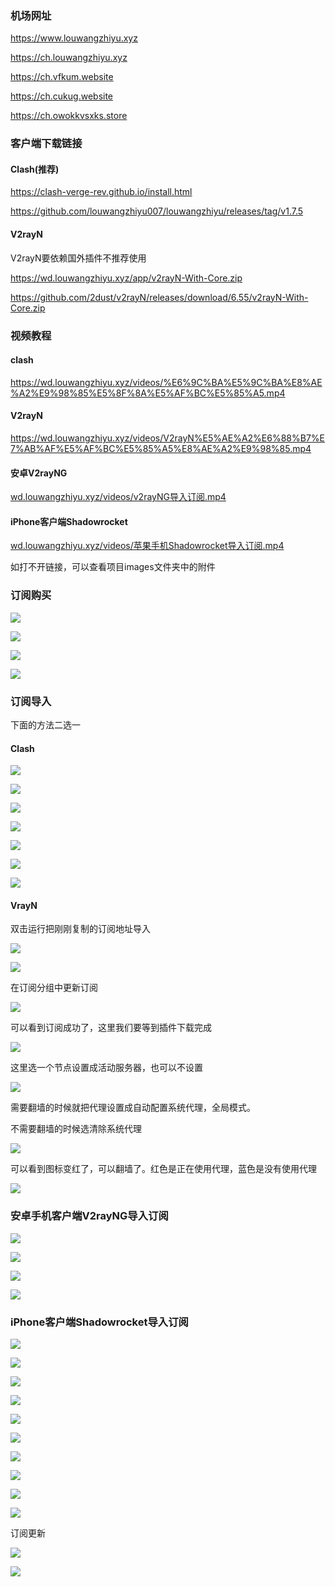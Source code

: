 ### 机场网址


https://www.louwangzhiyu.xyz

https://ch.louwangzhiyu.xyz

https://ch.vfkum.website

https://ch.cukug.website

https://ch.owokkvsxks.store


### 客户端下载链接

#### Clash(推荐)

https://clash-verge-rev.github.io/install.html

https://github.com/louwangzhiyu007/louwangzhiyu/releases/tag/v1.7.5



#### V2rayN

V2rayN要依赖国外插件不推荐使用

https://wd.louwangzhiyu.xyz/app/v2rayN-With-Core.zip

https://github.com/2dust/v2rayN/releases/download/6.55/v2rayN-With-Core.zip



### 视频教程

#### clash

https://wd.louwangzhiyu.xyz/videos/%E6%9C%BA%E5%9C%BA%E8%AE%A2%E9%98%85%E5%8F%8A%E5%AF%BC%E5%85%A5.mp4

#### V2rayN

https://wd.louwangzhiyu.xyz/videos/V2rayN%E5%AE%A2%E6%88%B7%E7%AB%AF%E5%AF%BC%E5%85%A5%E8%AE%A2%E9%98%85.mp4

#### 安卓V2rayNG

[wd.louwangzhiyu.xyz/videos/v2rayNG导入订阅.mp4](https://wd.louwangzhiyu.xyz/videos/v2rayNG导入订阅.mp4)

#### iPhone客户端Shadowrocket

[wd.louwangzhiyu.xyz/videos/苹果手机Shadowrocket导入订阅.mp4](https://wd.louwangzhiyu.xyz/videos/苹果手机Shadowrocket导入订阅.mp4)

如打不开链接，可以查看项目images文件夹中的附件



### 订阅购买



![](./images/购买订阅001.png)



![](./images/购买订阅002.png)



![](images/购买订阅003.png)



![](images/购买订阅004.png)



### 订阅导入

下面的方法二选一

#### Clash



![](images/订阅链接导入001.png)



![](images/订阅链接导入002.png)



![](images/订阅链接导入003.png)



![](images/订阅链接导入004.png)



![](images/订阅链接导入007.png)



![](images/订阅链接导入005.png)





![](images/订阅链接导入006.png)



#### VrayN

双击运行把刚刚复制的订阅地址导入

![](images/v2rayn订阅导入003.png)

![](images/v2rayn订阅导入004.png)



在订阅分组中更新订阅



![](images/v2rayn订阅导入005.png)



可以看到订阅成功了，这里我们要等到插件下载完成

![](images/v2rayn订阅导入006.png)



这里选一个节点设置成活动服务器，也可以不设置 

![](images/v2rayn订阅导入007.png)



需要翻墙的时候就把代理设置成自动配置系统代理，全局模式。

不需要翻墙的时候选清除系统代理

![](images/v2rayn订阅导入008.png)



可以看到图标变红了，可以翻墙了。红色是正在使用代理，蓝色是没有使用代理

![](images/v2rayn订阅导入009.png)



### 安卓手机客户端V2rayNG导入订阅

![](images/V2rayNG导入订阅01.jpg)



![](images/V2rayNG导入订阅02.jpg)



![](images/V2rayNG导入订阅03.jpg)



![](images/V2rayNG导入订阅04.jpg)



### iPhone客户端Shadowrocket导入订阅



![](images/iPhone客户端Shadowrocket导入订阅001.PNG)



![](images/iPhone客户端Shadowrocket导入订阅002.PNG)



![](images/iPhone客户端Shadowrocket导入订阅003.PNG)



![](images/iPhone客户端Shadowrocket导入订阅004.PNG)



![](images/iPhone客户端Shadowrocket导入订阅005.PNG)



![](images/iPhone客户端Shadowrocket导入订阅006.PNG)



![](images/iPhone客户端Shadowrocket导入订阅007.PNG)



![](images/iPhone客户端Shadowrocket导入订阅008.PNG)



![](images/iPhone客户端Shadowrocket导入订阅009.PNG)



![](images/iPhone客户端Shadowrocket导入订阅011.PNG)



订阅更新

![](images/iPhone客户端Shadowrocket订阅更新.PNG)



![](images/iPhone客户端Shadowrocket连通性测试.PNG)

